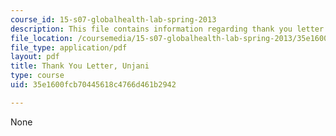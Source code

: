 ```yaml
---
course_id: 15-s07-globalhealth-lab-spring-2013
description: This file contains information regarding thank you letter.
file_location: /coursemedia/15-s07-globalhealth-lab-spring-2013/35e1600fcb70445618c4766d461b2942_MIT15_S07S13_thank_yo_unj.pdf
file_type: application/pdf
layout: pdf
title: Thank You Letter, Unjani
type: course
uid: 35e1600fcb70445618c4766d461b2942

---
```

None